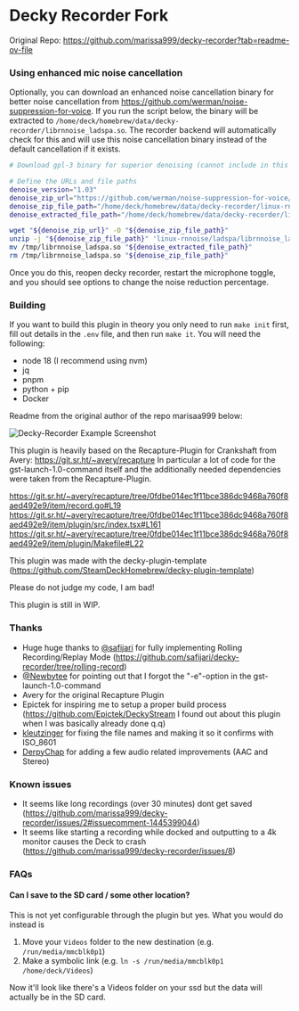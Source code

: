 # Decky Recorder Fork

Original Repo: https://github.com/marissa999/decky-recorder?tab=readme-ov-file

### Using enhanced mic noise cancellation

Optionally, you can download an enhanced noise cancellation binary for better noise cancellation from <https://github.com/werman/noise-suppression-for-voice>. If you run the script below, the binary will be extracted to `/home/deck/homebrew/data/decky-recorder/librnnoise_ladspa.so`. The recorder backend will automatically check for this and will use this noise cancellation binary instead of the default cancellation if it exists.

```bash
# Download gpl-3 binary for superior denoising (cannot include in this repo as gpl)

# Define the URLs and file paths
denoise_version="1.03"
denoise_zip_url="https://github.com/werman/noise-suppression-for-voice/releases/download/v${denoise_version}/linux-rnnoise.zip"
denoise_zip_file_path="/home/deck/homebrew/data/decky-recorder/linux-rnnoise.zip"
denoise_extracted_file_path="/home/deck/homebrew/data/decky-recorder/librnnoise_ladspa.so"

wget "${denoise_zip_url}" -O "${denoise_zip_file_path}"
unzip -j "${denoise_zip_file_path}" 'linux-rnnoise/ladspa/librnnoise_ladspa.so' -d /tmp
mv /tmp/librnnoise_ladspa.so "${denoise_extracted_file_path}"
rm /tmp/librnnoise_ladspa.so "${denoise_zip_file_path}"
```

Once you do this, reopen decky recorder, restart the microphone toggle, and you should see options to change the noise reduction percentage.

### Building
If you want to build this plugin in theory you only need to run `make init` first, fill out details in the `.env` file, and then run `make it`. You will need the following:
- node 18 (I recommend using nvm)
- jq
- pnpm
- python + pip
- Docker

Readme from the original author of the repo marisaa999 below:

![Decky-Recorder Example Screenshot](decky-recorder-screenshot.png)

This plugin is heavily based on the Recapture-Plugin for Crankshaft from Avery: https://git.sr.ht/~avery/recapture
In particular a lot of code for the gst-launch-1.0-command itself and the additionally needed dependencies were taken from the Recapture-Plugin.

https://git.sr.ht/~avery/recapture/tree/0fdbe014ec1f11bce386dc9468a760f8aed492e9/item/record.go#L19
https://git.sr.ht/~avery/recapture/tree/0fdbe014ec1f11bce386dc9468a760f8aed492e9/item/plugin/src/index.tsx#L161
https://git.sr.ht/~avery/recapture/tree/0fdbe014ec1f11bce386dc9468a760f8aed492e9/item/plugin/Makefile#L22

This plugin was made with the decky-plugin-template (https://github.com/SteamDeckHomebrew/decky-plugin-template)

Please do not judge my code, I am bad!

This plugin is still in WIP.

### Thanks
- Huge huge thanks to [@safijari](https://github.com/safijari) for fully implementing Rolling Recording/Replay Mode (https://github.com/safijari/decky-recorder/tree/rolling-record)
- [@Newbytee](https://github.com/Newbytee) for pointing out that I forgot the "-e"-option in the gst-launch-1.0-command
- Avery for the original Recapture Plugin
- Epictek for inspiring me to setup a proper build process (https://github.com/Epictek/DeckyStream I found out about this plugin when I was basically already done q.q)
- [kleutzinger](https://github.com/kleutzinger) for fixing the file names and making it so it confirms with ISO_8601
- [DerpyChap](https://github.com/DerpyChap) for adding a few audio related improvements (AAC and Stereo)

### Known issues
- It seems like long recordings (over 30 minutes) dont get saved (https://github.com/marissa999/decky-recorder/issues/2#issuecomment-1445399044)
- It seems like starting a recording while docked and outputting to a 4k monitor causes the Deck to crash (https://github.com/marissa999/decky-recorder/issues/8)

### FAQs
#### Can I save to the SD card / some other location?
This is not yet configurable through the plugin but yes. What you would do instead is
1. Move your `Videos` folder to the new destination (e.g. `/run/media/mmcblk0p1`)
2. Make a symbolic link (e.g. `ln -s /run/media/mmcblk0p1 /home/deck/Videos`)

Now it'll look like there's a Videos folder on your ssd but the data will actually be in the SD card.
